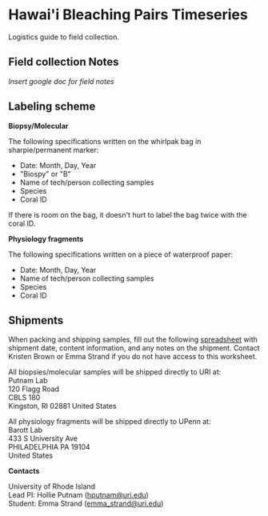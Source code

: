 # Hawai'i Bleaching Pairs Timeseries

Logistics guide to field collection.

## Field collection Notes

*Insert google doc for field notes*

## Labeling scheme

**Biopsy/Molecular**

The following specifications written on the whirlpak bag in sharpie/permanent marker:  
- Date: Month, Day, Year  
- "Biospy" or "B"  
- Name of tech/person collecting samples  
- Species  
- Coral ID

If there is room on the bag, it doesn't hurt to label the bag twice with the coral ID.


**Physiology fragments**

The following specifications written on a piece of waterproof paper:  
- Date: Month, Day, Year  
- Name of tech/person collecting samples  
- Species  
- Coral ID

## Shipments

When packing and shipping samples, fill out the following [spreadsheet](https://github.com/hputnam/HI_Bleaching_Timeseries/blob/main/admin/shipments/Shipments.xlsx) with shipment date, content information, and any notes on the shipment. Contact Kristen Brown or Emma Strand if you do not have access to this worksheet.

All biopsies/molecular samples will be shipped directly to URI at:  
Putnam Lab  
120 Flagg Road  
CBLS 180  
Kingston, RI 02881
United States  

All physiology fragments will be shipped directly to UPenn at:  
Barott Lab  
433 S University Ave  
PHILADELPHIA PA 19104  
United States  

**Contacts**

University of Rhode Island  
Lead PI: Hollie Putnam (hputnam@uri.edu)  
Student: Emma Strand (emma_strand@uri.edu)  
